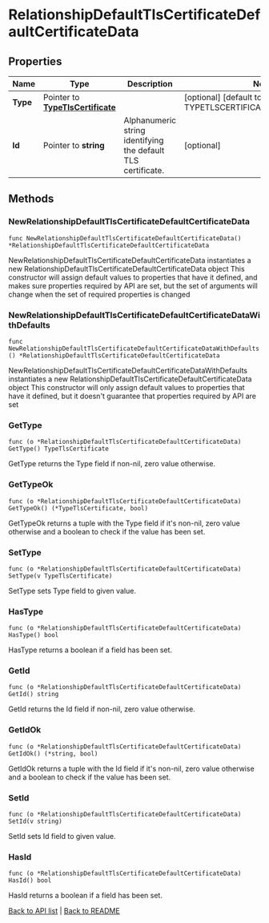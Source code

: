 # RelationshipDefaultTlsCertificateDefaultCertificateData

## Properties

Name | Type | Description | Notes
------------ | ------------- | ------------- | -------------
**Type** | Pointer to [**TypeTlsCertificate**](TypeTlsCertificate.md) |  | [optional] [default to TYPETLSCERTIFICATE_TLS_CERTIFICATE]
**Id** | Pointer to **string** | Alphanumeric string identifying the default TLS certificate. | [optional] 

## Methods

### NewRelationshipDefaultTlsCertificateDefaultCertificateData

`func NewRelationshipDefaultTlsCertificateDefaultCertificateData() *RelationshipDefaultTlsCertificateDefaultCertificateData`

NewRelationshipDefaultTlsCertificateDefaultCertificateData instantiates a new RelationshipDefaultTlsCertificateDefaultCertificateData object
This constructor will assign default values to properties that have it defined,
and makes sure properties required by API are set, but the set of arguments
will change when the set of required properties is changed

### NewRelationshipDefaultTlsCertificateDefaultCertificateDataWithDefaults

`func NewRelationshipDefaultTlsCertificateDefaultCertificateDataWithDefaults() *RelationshipDefaultTlsCertificateDefaultCertificateData`

NewRelationshipDefaultTlsCertificateDefaultCertificateDataWithDefaults instantiates a new RelationshipDefaultTlsCertificateDefaultCertificateData object
This constructor will only assign default values to properties that have it defined,
but it doesn't guarantee that properties required by API are set

### GetType

`func (o *RelationshipDefaultTlsCertificateDefaultCertificateData) GetType() TypeTlsCertificate`

GetType returns the Type field if non-nil, zero value otherwise.

### GetTypeOk

`func (o *RelationshipDefaultTlsCertificateDefaultCertificateData) GetTypeOk() (*TypeTlsCertificate, bool)`

GetTypeOk returns a tuple with the Type field if it's non-nil, zero value otherwise
and a boolean to check if the value has been set.

### SetType

`func (o *RelationshipDefaultTlsCertificateDefaultCertificateData) SetType(v TypeTlsCertificate)`

SetType sets Type field to given value.

### HasType

`func (o *RelationshipDefaultTlsCertificateDefaultCertificateData) HasType() bool`

HasType returns a boolean if a field has been set.

### GetId

`func (o *RelationshipDefaultTlsCertificateDefaultCertificateData) GetId() string`

GetId returns the Id field if non-nil, zero value otherwise.

### GetIdOk

`func (o *RelationshipDefaultTlsCertificateDefaultCertificateData) GetIdOk() (*string, bool)`

GetIdOk returns a tuple with the Id field if it's non-nil, zero value otherwise
and a boolean to check if the value has been set.

### SetId

`func (o *RelationshipDefaultTlsCertificateDefaultCertificateData) SetId(v string)`

SetId sets Id field to given value.

### HasId

`func (o *RelationshipDefaultTlsCertificateDefaultCertificateData) HasId() bool`

HasId returns a boolean if a field has been set.


[Back to API list](../README.md#documentation-for-api-endpoints) | [Back to README](../README.md)


